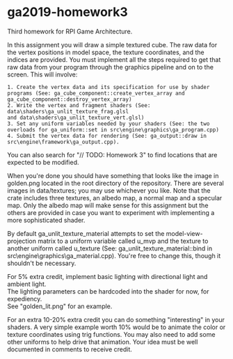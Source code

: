 # ga2019-homework3
Third homework for RPI Game Architecture.

In this assignment you will draw a simple textured cube. The raw data
for the vertex positions in model space, the texture coordinates, and 
the indices are provided. You must implement all the steps required 
to get that raw data from your program through the graphics pipeline 
and on to the screen. This will involve:

	1. Create the vertex data and its specification for use by shader 
	programs (See: ga_cube_component::create_vertex_array and ga_cube_component::destroy_vertex_array)
	2. Write the vertex and fragment shaders (See: data\shaders\ga_unlit_texture_frag.glsl 
	and data\shaders\ga_unlit_texture_vert.glsl)
	3. Set any uniform variables needed by your shaders (See: the two 
	overloads for ga_uniform::set in src\engine\graphics\ga_program.cpp)
	4. Submit the vertex data for rendering (See: ga_output::draw in
	src\engine\framework\ga_output.cpp).

You can also search for "// TODO: Homework 3" to find locations that
are expected to be modified.

When you're done you should have something that looks like the image
in golden.png located in the root directory of the repository.  There are several images in data/textures; you may use whichever you like.
Note that the crate includes three textures, an albedo map, a normal map and a specular map.  Only the albedo map will make sense for 
this assignment but the others are provided in case you want to experiment with implementing a more sophisticated shader. 

By default ga_unlit_texture_material attempts to set the 
model-view-projection matrix to a uniform variable called u_mvp and 
the texture to another uniform called u_texture (See: ga_unlit_texture_material::bind 
in src\engine\graphics\ga_material.cpp). You're free to change this,
though it shouldn't be necessary.

For 5% extra credit, implement basic lighting with directional light and ambient light.  
The lighting parameters can be hardcoded into the shader for now, for expediency.  
See "golden_lit.png" for an example.

For an extra 10-20% extra credit you can do something "interesting" in
your shaders. A very simple example worth 10% would be to animate the
color or texture coordinates using trig functions. You may also need
to add some other uniforms to help drive that animation. Your idea must 
be  well documented in comments to receive credit.